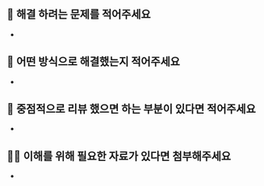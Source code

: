 ## 💁 해결 하려는 문제를 적어주세요 

- 
## 🤔 어떤 방식으로 해결했는지 적어주세요 

- 

## 🙋 중점적으로 리뷰 했으면 하는 부분이 있다면 적어주세요 

- 

## 🧑‍🏫 이해를 위해 필요한 자료가 있다면 첨부해주세요

- 